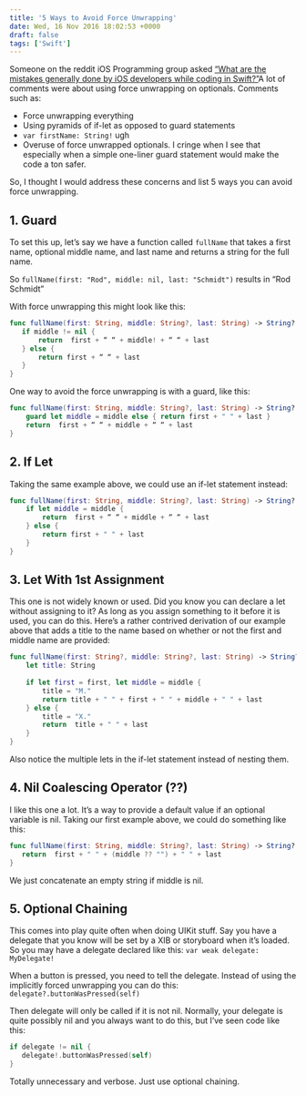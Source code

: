 ```yaml
---
title: '5 Ways to Avoid Force Unwrapping'
date: Wed, 16 Nov 2016 18:02:53 +0000
draft: false
tags: ['Swift']
---
```


Someone on the reddit iOS Programming group asked [“What are the mistakes generally done by iOS developers while coding in Swift?”](https://www.reddit.com/r/iOSProgramming/comments/5bm9j7/what_are_the_mistakes_generally_done_by_ios/)A lot of comments were about using force unwrapping on optionals. Comments such as:

* Force unwrapping everything
* Using pyramids of if-let as opposed to guard statements
* `var firstName: String!` ugh
* Overuse of force unwrapped optionals. I cringe when I see that especially when a simple one-liner guard statement would make the code a ton safer.

So, I thought I would address these concerns and list 5 ways you can avoid force unwrapping.

1\. Guard
---------

To set this up, let’s say we have a function called `fullName` that takes a first name, optional middle name, and last name and returns a string for the full name. 

So `fullName(first: "Rod", middle: nil, last: "Schmidt")` results in “Rod Schmidt” 

With force unwrapping this might look like this:

```swift
func fullName(first: String, middle: String?, last: String) -> String? {
   if middle != nil {
       return  first + “ “ + middle! + “ “ + last 
   } else {
       return first + “ “ + last
   }
} 
```

One way to avoid the force unwrapping is with a guard, like this:

```swift
func fullName(first: String, middle: String?, last: String) -> String? {
    guard let middle = middle else { return first + " " + last }
    return  first + “ “ + middle + “ “ + last 
} 
```

2\. If Let
----------

Taking the same example above, we could use an if-let statement instead:

```swift
func fullName(first: String, middle: String?, last: String) -> String? {
    if let middle = middle {
        return  first + “ “ + middle + “ “ + last 
    } else {
        return first + " " + last
    }
} 
```

3\. Let With 1st Assignment
---------------------------

This one is not widely known or used. Did you know you can declare a let without assigning to it? As long as you assign something to it before it is used, you can do this. Here’s a rather contrived derivation of our example above that adds a title to the name based on whether or not the first and middle name are provided:

```swift
func fullName(first: String?, middle: String?, last: String) -> String? {
    let title: String
    
    if let first = first, let middle = middle {
        title = "M."
        return title + " " + first + " " + middle + " " + last
    } else {
        title = "X."
        return  title + " " + last 
    }
} 
```

Also notice the multiple lets in the if-let statement instead of nesting them.

4\. Nil Coalescing Operator (??)
--------------------------------

I like this one a lot. It’s a way to provide a default value if an optional variable is nil. Taking our first example above, we could do something like this:

```swift
func fullName(first: String, middle: String?, last: String) -> String? {
   return  first + " " + (middle ?? "") + " " + last 
} 
```

We just concatenate an empty string if middle is nil.

5\. Optional Chaining
---------------------

This comes into play quite often when doing UIKit stuff. Say you have a delegate that you know will be set by a XIB or storyboard when it’s loaded. So you may have a delegate declared like this: `var weak delegate: MyDelegate!` 

When a button is pressed, you need to tell the delegate. Instead of using the implicitly forced unwrapping you can do this: `delegate?.buttonWasPressed(self)` 

Then delegate will only be called if it is not nil. Normally, your delegate is quite possibly nil and you always want to do this, but I’ve seen code like this:

```swift
if delegate != nil {
   delegate!.buttonWasPressed(self)
} 
```

Totally unnecessary and verbose. Just use optional chaining.